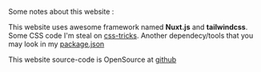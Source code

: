 Some notes about this website :

This website uses awesome framework named **Nuxt.js** and **tailwindcss**. Some CSS code I'm steal on [css-tricks](https://css-tricks.com/). Another dependecy/tools that you may look in my [package.json](https://github.com/mandaputtra/mandaputtra.github.io/blob/develop/package.json)

This website source-code is OpenSource at [github](https://github.com/mandaputtra/mandaputtra.github.io)
